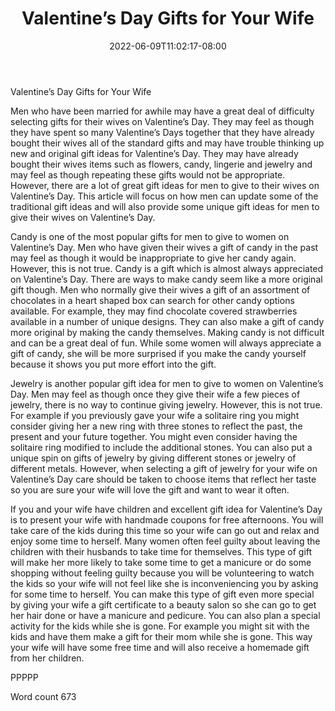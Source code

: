 ﻿---
title: "Valentine’s Day Gifts for Your Wife"
date: 2022-06-09T11:02:17-08:00
description: "Valentines Day txt Tips for Web Success"
featured_image: "/images/Valentines Day txt.jpg"
tags: ["Valentines Day txt"]
---

Valentine’s Day Gifts for Your Wife

Men who have been married for awhile may have a great deal of difficulty selecting gifts for their wives on Valentine’s Day. They may feel as though they have spent so many Valentine’s Days together that they have already bought their wives all of the standard gifts and may have trouble thinking up new and original gift ideas for Valentine’s Day. They may have already bought their wives items such as flowers, candy, lingerie and jewelry and may feel as though repeating these gifts would not be appropriate. However, there are a lot of great gift ideas for men to give to their wives on Valentine’s Day. This article will focus on how men can update some of the traditional gift ideas and will also provide some unique gift ideas for men to give their wives on Valentine’s Day.

Candy is one of the most popular gifts for men to give to women on Valentine’s Day. Men who have given their wives a gift of candy in the past may feel as though it would be inappropriate to give her candy again. However, this is not true. Candy is a gift which is almost always appreciated on Valentine’s Day. There are ways to make candy seem like a more original gift though. Men who normally give their wives a gift of an assortment of chocolates in a heart shaped box can search for other candy options available. For example, they may find chocolate covered strawberries available in a number of unique designs. They can also make a gift of candy more original by making the candy themselves. Making candy is not difficult and can be a great deal of fun. While some women will always appreciate a gift of candy, she will be more surprised if you make the candy yourself because it shows you put more effort into the gift.

Jewelry is another popular gift idea for men to give to women on Valentine’s Day. Men may feel as though once they give their wife a few pieces of jewelry, there is no way to continue giving jewelry. However, this is not true. For example if you previously gave your wife a solitaire ring you might consider giving her a new ring with three stones to reflect the past, the present and your future together. You might even consider having the solitaire ring modified to include the additional stones. You can also put a unique spin on gifts of jewelry by giving different stones or jewelry of different metals. However, when selecting a gift of jewelry for your wife on Valentine’s Day care should be taken to choose items that reflect her taste so you are sure your wife will love the gift and want to wear it often.

If you and your wife have children and excellent gift idea for Valentine’s Day is to present your wife with handmade coupons for free afternoons. You will take care of the kids during this time so your wife can go out and relax and enjoy some time to herself. Many women often feel guilty about leaving the children with their husbands to take time for themselves. This type of gift will make her more likely to take some time to get a manicure or do some shopping without feeling guilty because you will be volunteering to watch the kids so your wife will not feel like she is inconveniencing you by asking for some time to herself. You can make this type of gift even more special by giving your wife a gift certificate to a beauty salon so she can go to get her hair done or have a manicure and pedicure. You can also plan a special activity for the kids while she is gone. For example you might sit with the kids and have them make a gift for their mom while she is gone. This way your wife will have some free time and will also receive a homemade gift from her children. 

PPPPP

Word count 673 



